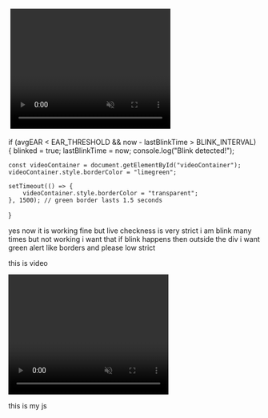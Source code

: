 <div class="form-group text-center">
    <div id="videoContainer" style="display: inline-block; border: 4px solid transparent; border-radius: 8px; transition: border-color 0.3s ease;">
        <video id="video" width="320" height="240" autoplay muted playsinline></video>
    </div>
    <canvas id="canvas" style="display:none;"></canvas>
</div>

if (avgEAR < EAR_THRESHOLD && now - lastBlinkTime > BLINK_INTERVAL) {
    blinked = true;
    lastBlinkTime = now;
    console.log("Blink detected!");

    const videoContainer = document.getElementById("videoContainer");
    videoContainer.style.borderColor = "limegreen";

    setTimeout(() => {
        videoContainer.style.borderColor = "transparent";
    }, 1500); // green border lasts 1.5 seconds
}



yes now it is working fine but live checkness is very strict i am blink many times but not working i want that if blink happens then outside the div i want green alert like borders and please low strict 

this is video
 <div class="form-group text-center">
     <video id="video" width="320" height="240" autoplay muted playsinline></video>
     <canvas id="canvas" style="display:none;"></canvas>

 </div>

this is my js 
<script>
    window.addEventListener("DOMContentLoaded", async () => {
        const video = document.getElementById("video");
        const canvas = document.getElementById("canvas");
        const EntryTypeInput = document.getElementById("EntryType");
        const successSound = document.getElementById("successSound");
        const errorSound = document.getElementById("errorSound");

        let blinked = false;
        let lastBlinkTime = 0;
        const BLINK_INTERVAL = 5000;
        const EAR_THRESHOLD = 0.33;

        try {
           
            await Promise.all([
                faceapi.nets.tinyFaceDetector.loadFromUri('/AS/faceApi'),
                faceapi.nets.faceLandmark68Net.loadFromUri('/AS/faceApi')
            ]);
            console.log("FaceAPI models loaded");

            startVideo();
        } catch (e) {
            console.error("Failed to load face-api models:", e);
        }

        function startVideo() {
            navigator.mediaDevices.getUserMedia({ video: { facingMode: "user" } })
                .then(stream => {
                    video.srcObject = stream;
                    video.play();
                    video.addEventListener("play", () => {
                        detectBlink();
                    });
                })
                .catch(err => {
                    console.error("Camera error:", err);
                });
        }

        function getEAR(eye) {
            const a = distance(eye[1], eye[5]);
            const b = distance(eye[2], eye[4]);
            const c = distance(eye[0], eye[3]);
            return (a + b) / (2.0 * c);
        }

        function distance(p1, p2) {
            return Math.hypot(p1.x - p2.x, p1.y - p2.y);
        }

        async function detectBlink() {
            const detection = await faceapi
                .detectSingleFace(video, new faceapi.TinyFaceDetectorOptions())
                .withFaceLandmarks();

            if (detection) {
                const leftEye = detection.landmarks.getLeftEye();
                const rightEye = detection.landmarks.getRightEye();

                const leftEAR = getEAR(leftEye);
                const rightEAR = getEAR(rightEye);
                const avgEAR = (leftEAR + rightEAR) / 2.0;

                const now = Date.now();
                if (avgEAR < EAR_THRESHOLD && now - lastBlinkTime > BLINK_INTERVAL) {
                    blinked = true;
                    lastBlinkTime = now;
                    console.log("Blink detected!");
                }
            }

            requestAnimationFrame(detectBlink);
        }

        window.captureImageAndSubmit = function (entryType) {
            if (!blinked) {
                Swal.fire({
                    title: "Liveness Check Failed",
                    text: "Please blink to verify you're not using a static image.",
                    icon: "warning"
                });
                return;
            }

            EntryTypeInput.value = entryType;

            const context = canvas.getContext("2d");
            canvas.width = video.videoWidth;
            canvas.height = video.videoHeight;
            context.drawImage(video, 0, 0, canvas.width, canvas.height);

            const imageData = canvas.toDataURL("image/jpeg");

            Swal.fire({
                title: "Verifying Face...",
                allowOutsideClick: false,
                showConfirmButton: false,
                didOpen: () => {
                    Swal.showLoading();
                }
            });

            fetch("/AS/Geo/AttendanceData", {
                method: "POST",
                headers: {
                    "Content-Type": "application/json"
                },
                body: JSON.stringify({
                    Type: entryType,
                    ImageData: imageData
                })
            })
                .then(response => response.json())
                .then(data => {
                    const now = new Date();
                    const formattedDateTime = now.toLocaleString();

                    if (data.success) {
                        successSound.play();
                        triggerHapticFeedback("success");

                        Swal.fire({
                            title: "Face Matched!",
                            text: "Attendance Recorded.\nDate & Time: " + formattedDateTime,
                            icon: "success",
                            timer: 3000,
                            showConfirmButton: false
                        }).then(() => {
                            location.reload();
                        });
                    } else {
                        errorSound.play();
                        triggerHapticFeedback("error");

                        Swal.fire({
                            title: "Face Not Recognized.",
                            text: "Click the button again to retry.\nDate & Time: " + formattedDateTime,
                            icon: "error",
                            confirmButtonText: "Retry"
                        });
                    }
                })
                .catch(error => {
                    console.error("Error:", error);
                    triggerHapticFeedback("error");

                    Swal.fire({
                        title: "Error!",
                        text: "An error occurred while processing your request.",
                        icon: "error"
                    });
                });
        };

        function triggerHapticFeedback(type) {
            if ("vibrate" in navigator) {
                if (type === "success") {
                    navigator.vibrate(100);
                } else if (type === "error") {
                    navigator.vibrate([200, 100, 200]);
                }
            }
        }
    });
</script>
